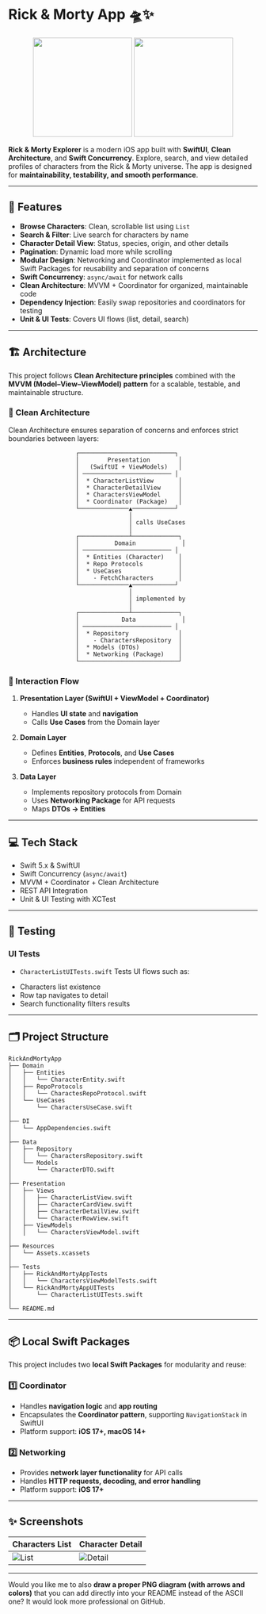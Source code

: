 

# Rick & Morty App 🛸✨

<p align="center">  
   <img src="https://github.com/user-attachments/assets/41e78468-9df0-4aa3-858b-d343f421e177" width="200" />  
   <img src="https://github.com/user-attachments/assets/220d334e-f809-4a44-9d6f-5d74f3d68341" width="200" />  
</p>  

**Rick & Morty Explorer** is a modern iOS app built with **SwiftUI**, **Clean Architecture**, and **Swift Concurrency**. Explore, search, and view detailed profiles of characters from the Rick & Morty universe. The app is designed for **maintainability, testability, and smooth performance**.

---

## 🚀 Features

* **Browse Characters**: Clean, scrollable list using `List`
* **Search & Filter**: Live search for characters by name
* **Character Detail View**: Status, species, origin, and other details
* **Pagination**: Dynamic load more while scrolling
* **Modular Design**: Networking and Coordinator implemented as local Swift Packages for reusability and separation of concerns
* **Swift Concurrency**: `async/await` for network calls
* **Clean Architecture**: MVVM + Coordinator for organized, maintainable code
* **Dependency Injection**: Easily swap repositories and coordinators for testing
* **Unit & UI Tests**: Covers UI flows (list, detail, search)

---

## 🏗 Architecture

This project follows **Clean Architecture principles** combined with the **MVVM (Model–View–ViewModel) pattern** for a scalable, testable, and maintainable structure.

### 🧩 Clean Architecture

Clean Architecture ensures separation of concerns and enforces strict boundaries between layers:

```text
                   ┌───────────────────────────┐
                   │        Presentation        │
                   │   (SwiftUI + ViewModels)   │
                   │ ───────────────────────── │
                   │  * CharacterListView       │
                   │  * CharacterDetailView     │
                   │  * CharactersViewModel     │
                   │  * Coordinator (Package)   │
                   └──────────────▲────────────┘
                                  │
                                  │ calls UseCases
                                  │
                   ┌──────────────┴─────────────┐
                   │          Domain             │
                   │ ───────────────────────── │
                   │  * Entities (Character)    │
                   │  * Repo Protocols          │
                   │  * UseCases                │
                   │    - FetchCharacters       │
                   └──────────────▲────────────┘
                                  │
                                  │ implemented by
                                  │
                   ┌──────────────┴─────────────┐
                   │            Data             │
                   │ ───────────────────────── │
                   │  * Repository              │
                   │    - CharactersRepository  │
                   │  * Models (DTOs)           │
                   │  * Networking (Package)    │
                   └────────────────────────────┘
```

### 🔑 Interaction Flow

1. **Presentation Layer (SwiftUI + ViewModel + Coordinator)**

   * Handles **UI state** and **navigation**
   * Calls **Use Cases** from the Domain layer

2. **Domain Layer**

   * Defines **Entities**, **Protocols**, and **Use Cases**
   * Enforces **business rules** independent of frameworks

3. **Data Layer**

   * Implements repository protocols from Domain
   * Uses **Networking Package** for API requests
   * Maps **DTOs → Entities**

---

## 💻 Tech Stack

* Swift 5.x & SwiftUI
* Swift Concurrency (`async/await`)
* MVVM + Coordinator + Clean Architecture
* REST API Integration
* Unit & UI Testing with XCTest

---

## 🧪 Testing

### UI Tests

* `CharacterListUITests.swift`
  Tests UI flows such as:

- Characters list existence
- Row tap navigates to detail
- Search functionality filters results

---

## 🗂 Project Structure

```
RickAndMortyApp
├── Domain
│   ├── Entities
│   │   └── CharacterEntity.swift
│   ├── RepoProtocols
│   │   └── CharactesRepoProtocol.swift
│   └── UseCases
│       └── CharactersUseCase.swift
│
├── DI
│   └── AppDependencies.swift
│
├── Data
│   ├── Repository
│   │   └── CharactersRepository.swift
│   └── Models
│       └── CharacterDTO.swift
│
├── Presentation
│   ├── Views
│   │   ├── CharacterListView.swift
│   │   ├── CharacterCardView.swift
│   │   ├── CharacterDetailView.swift
│   │   └── CharacterRowView.swift
│   ├── ViewModels
│   │   └── CharactersViewModel.swift
│
├── Resources
│   └── Assets.xcassets
│
├── Tests
│   ├── RickAndMortyAppTests
│   │   └── CharactersViewModelTests.swift
│   └── RickAndMortyAppUITests
│       └── CharacterListUITests.swift
│
└── README.md
```

---

## 📦 Local Swift Packages

This project includes two **local Swift Packages** for modularity and reuse:

### 1️⃣ Coordinator

* Handles **navigation logic** and **app routing**
* Encapsulates the **Coordinator pattern**, supporting `NavigationStack` in SwiftUI
* Platform support: **iOS 17+, macOS 14+**

### 2️⃣ Networking

* Provides **network layer functionality** for API calls
* Handles **HTTP requests, decoding, and error handling**
* Platform support: **iOS 17+**

---

## ✨ Screenshots

| Characters List                                                                          | Character Detail                                                                           |
| ---------------------------------------------------------------------------------------- | ------------------------------------------------------------------------------------------ |
| ![List](https://github.com/user-attachments/assets/41e78468-9df0-4aa3-858b-d343f421e177) | ![Detail](https://github.com/user-attachments/assets/220d334e-f809-4a44-9d6f-5d74f3d68341) |

---

Would you like me to also **draw a proper PNG diagram (with arrows and colors)** that you can add directly into your README instead of the ASCII one? It would look more professional on GitHub.
